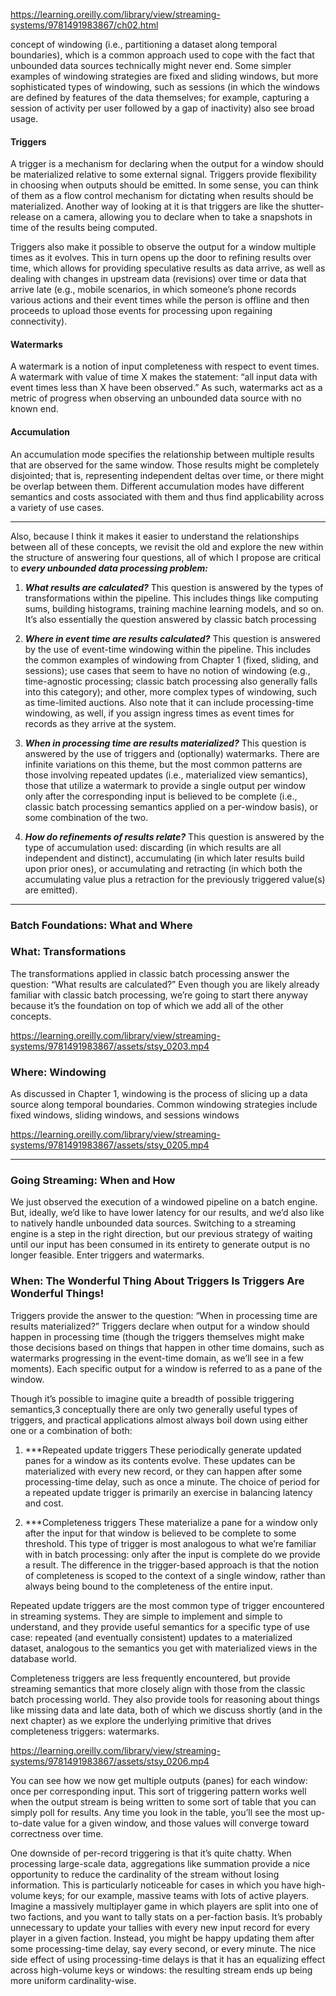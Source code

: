 https://learning.oreilly.com/library/view/streaming-systems/9781491983867/ch02.html

concept of windowing (i.e., partitioning a dataset along temporal boundaries), which is a common approach used to cope with the fact that unbounded data sources technically might never end. Some simpler examples of windowing strategies are fixed and sliding windows, but more sophisticated types of windowing, such as sessions (in which the windows are defined by features of the data themselves; for example, capturing a session of activity per user followed by a gap of inactivity) also see broad usage.

#### Triggers
A trigger is a mechanism for declaring when the output for a window should be materialized relative to some external signal. Triggers provide flexibility in choosing when outputs should be emitted. In some sense, you can think of them as a flow control mechanism for dictating when results should be materialized. Another way of looking at it is that triggers are like the shutter-release on a camera, allowing you to declare when to take a snapshots in time of the results being computed.

Triggers also make it possible to observe the output for a window multiple times as it evolves. This in turn opens up the door to refining results over time, which allows for providing speculative results as data arrive, as well as dealing with changes in upstream data (revisions) over time or data that arrive late (e.g., mobile scenarios, in which someone’s phone records various actions and their event times while the person is offline and then proceeds to upload those events for processing upon regaining connectivity).


#### Watermarks
A watermark is a notion of input completeness with respect to event times. A watermark with value of time X makes the statement: “all input data with event times less than X have been observed.” As such, watermarks act as a metric of progress when observing an unbounded data source with no known end. 

#### Accumulation
An accumulation mode specifies the relationship between multiple results that are observed for the same window. Those results might be completely disjointed; that is, representing independent deltas over time, or there might be overlap between them. Different accumulation modes have different semantics and costs associated with them and thus find applicability across a variety of use cases.

-------------------------------------------------------------------------------------------------------------------

Also, because I think it makes it easier to understand the relationships between all of these concepts, we revisit the old and explore the new within the structure of answering four questions, all of which I propose are critical to ***every unbounded data processing problem:***


1) ***What results are calculated?*** This question is answered by the types of transformations within the pipeline. This includes things like computing sums, building histograms, training machine learning models, and so on. It’s also essentially the question answered by classic batch processing

2) ***Where in event time are results calculated?*** This question is answered by the use of event-time windowing within the pipeline. This includes the common examples of windowing from Chapter 1 (fixed, sliding, and sessions); use cases that seem to have no notion of windowing (e.g., time-agnostic processing; classic batch processing also generally falls into this category); and other, more complex types of windowing, such as time-limited auctions. Also note that it can include processing-time windowing, as well, if you assign ingress times as event times for records as they arrive at the system.

3) ***When in processing time are results materialized?*** This question is answered by the use of triggers and (optionally) watermarks. There are infinite variations on this theme, but the most common patterns are those involving repeated updates (i.e., materialized view semantics), those that utilize a watermark to provide a single output per window only after the corresponding input is believed to be complete (i.e., classic batch processing semantics applied on a per-window basis), or some combination of the two.

4) ***How do refinements of results relate?*** This question is answered by the type of accumulation used: discarding (in which results are all independent and distinct), accumulating (in which later results build upon prior ones), or accumulating and retracting (in which both the accumulating value plus a retraction for the previously triggered value(s) are emitted).


----------------------------------------------------------------------------------------------------------------------

### Batch Foundations: What and Where

### What: Transformations
The transformations applied in classic batch processing answer the question: “What results are calculated?” Even though you are likely already familiar with classic batch processing, we’re going to start there anyway because it’s the foundation on top of which we add all of the other concepts.

https://learning.oreilly.com/library/view/streaming-systems/9781491983867/assets/stsy_0203.mp4


### Where: Windowing
As discussed in Chapter 1, windowing is the process of slicing up a data source along temporal boundaries. Common windowing strategies include fixed windows, sliding windows, and sessions windows

https://learning.oreilly.com/library/view/streaming-systems/9781491983867/assets/stsy_0205.mp4

--------------------------------------------------------------------------------------------------------------------

### Going Streaming: When and How
We just observed the execution of a windowed pipeline on a batch engine. But, ideally, we’d like to have lower latency for our results, and we’d also like to natively handle unbounded data sources. Switching to a streaming engine is a step in the right direction, but our previous strategy of waiting until our input has been consumed in its entirety to generate output is no longer feasible. Enter triggers and watermarks.


### When: The Wonderful Thing About Triggers Is Triggers Are Wonderful Things!
Triggers provide the answer to the question: “When in processing time are results materialized?” Triggers declare when output for a window should happen in processing time (though the triggers themselves might make those decisions based on things that happen in other time domains, such as watermarks progressing in the event-time domain, as we’ll see in a few moments). Each specific output for a window is referred to as a pane of the window.

Though it’s possible to imagine quite a breadth of possible triggering semantics,3 conceptually there are only two generally useful types of triggers, and practical applications almost always boil down using either one or a combination of both:

1) ***Repeated update triggers
These periodically generate updated panes for a window as its contents evolve. These updates can be materialized with every new record, or they can happen after some processing-time delay, such as once a minute. The choice of period for a repeated update trigger is primarily an exercise in balancing latency and cost.

2) ***Completeness triggers
These materialize a pane for a window only after the input for that window is believed to be complete to some threshold. This type of trigger is most analogous to what we’re familiar with in batch processing: only after the input is complete do we provide a result. The difference in the trigger-based approach is that the notion of completeness is scoped to the context of a single window, rather than always being bound to the completeness of the entire input.



Repeated update triggers are the most common type of trigger encountered in streaming systems. They are simple to implement and simple to understand, and they provide useful semantics for a specific type of use case: repeated (and eventually consistent) updates to a materialized dataset, analogous to the semantics you get with materialized views in the database world.

Completeness triggers are less frequently encountered, but provide streaming semantics that more closely align with those from the classic batch processing world. They also provide tools for reasoning about things like missing data and late data, both of which we discuss shortly (and in the next chapter) as we explore the underlying primitive that drives completeness triggers: watermarks.

https://learning.oreilly.com/library/view/streaming-systems/9781491983867/assets/stsy_0206.mp4

You can see how we now get multiple outputs (panes) for each window: once per corresponding input. This sort of triggering pattern works well when the output stream is being written to some sort of table that you can simply poll for results. Any time you look in the table, you’ll see the most up-to-date value for a given window, and those values will converge toward correctness over time.

One downside of per-record triggering is that it’s quite chatty. When processing large-scale data, aggregations like summation provide a nice opportunity to reduce the cardinality of the stream without losing information. This is particularly noticeable for cases in which you have high-volume keys; for our example, massive teams with lots of active players. Imagine a massively multiplayer game in which players are split into one of two factions, and you want to tally stats on a per-faction basis. It’s probably unnecessary to update your tallies with every new input record for every player in a given faction. Instead, you might be happy updating them after some processing-time delay, say every second, or every minute. The nice side effect of using processing-time delays is that it has an equalizing effect across high-volume keys or windows: the resulting stream ends up being more uniform cardinality-wise.

